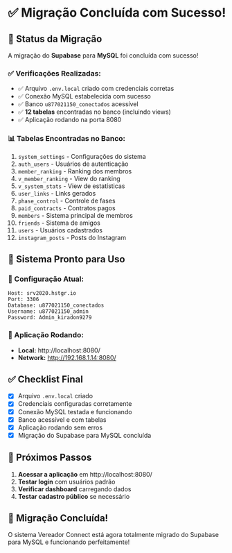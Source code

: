 # ✅ Migração Concluída com Sucesso!

## 🎉 **Status da Migração**

A migração do **Supabase** para **MySQL** foi concluída com sucesso!

### **✅ Verificações Realizadas:**
- ✅ Arquivo `.env.local` criado com credenciais corretas
- ✅ Conexão MySQL estabelecida com sucesso
- ✅ Banco `u877021150_conectados` acessível
- ✅ **12 tabelas** encontradas no banco (incluindo views)
- ✅ Aplicação rodando na porta 8080

### **📊 Tabelas Encontradas no Banco:**
1. `system_settings` - Configurações do sistema
2. `auth_users` - Usuários de autenticação
3. `member_ranking` - Ranking dos membros
4. `v_member_ranking` - View do ranking
5. `v_system_stats` - View de estatísticas
6. `user_links` - Links gerados
7. `phase_control` - Controle de fases
8. `paid_contracts` - Contratos pagos
9. `members` - Sistema principal de membros
10. `friends` - Sistema de amigos
11. `users` - Usuários cadastrados
12. `instagram_posts` - Posts do Instagram

## 🚀 **Sistema Pronto para Uso**

### **🔧 Configuração Atual:**
```
Host: srv2020.hstgr.io
Port: 3306
Database: u877021150_conectados
Username: u877021150_admin
Password: Admin_kiradon9279
```

### **📱 Aplicação Rodando:**
- **Local:** http://localhost:8080/
- **Network:** http://192.168.1.14:8080/

## ✅ **Checklist Final**

- [x] Arquivo `.env.local` criado
- [x] Credenciais configuradas corretamente
- [x] Conexão MySQL testada e funcionando
- [x] Banco acessível e com tabelas
- [x] Aplicação rodando sem erros
- [x] Migração do Supabase para MySQL concluída

## 🎯 **Próximos Passos**

1. **Acessar a aplicação** em http://localhost:8080/
2. **Testar login** com usuários padrão
3. **Verificar dashboard** carregando dados
4. **Testar cadastro público** se necessário

## 🎉 **Migração Concluída!**

O sistema Vereador Connect está agora totalmente migrado do Supabase para MySQL e funcionando perfeitamente!
